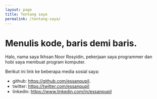 ```yaml
---
layout: page
title: Tentang saya
permalink: /tentang-saya/
---
```

<h1>Menulis kode, baris demi baris.</h1>
<p>Halo, nama saya Ikhsan Noor Rosyidin, pekerjaan saya programmer dan hobi saya membuat program komputer.</p>
<p>Berikut ini link ke beberapa media sosial saya:
<ul>
<li>github: <a href="https://github.com/essanpupil" target="_blank">https://github.com/essanpupil</a>.</li>
<li>twitter: <a href="https://twitter.com/essanpupil" target="_blank">https://twitter.com/essanpupil</a></li>
<li>linkedin: <a href="https://www.linkedin.com/in/essanpupil" target="_blank">https://www.linkedin.com/in/essanpupil</a></li>
</ul>
</p>
